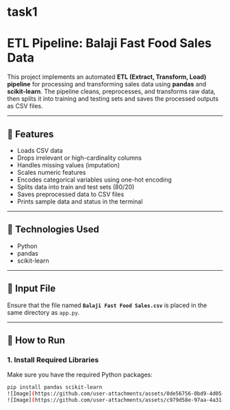 # task1
# ETL Pipeline: Balaji Fast Food Sales Data

This project implements an automated **ETL (Extract, Transform, Load) pipeline** for processing and transforming sales data using **pandas** and **scikit-learn**. The pipeline cleans, preprocesses, and transforms raw data, then splits it into training and testing sets and saves the processed outputs as CSV files.

---

## 🚀 Features

- Loads CSV data
- Drops irrelevant or high-cardinality columns
- Handles missing values (imputation)
- Scales numeric features
- Encodes categorical variables using one-hot encoding
- Splits data into train and test sets (80/20)
- Saves preprocessed data to CSV files
- Prints sample data and status in the terminal

---

## 🧠 Technologies Used

- Python
- pandas
- scikit-learn

---

## 📁 Input File

Ensure that the file named **`Balaji Fast Food Sales.csv`** is placed in the same directory as `app.py`.

---

## 📜 How to Run

### 1. Install Required Libraries

Make sure you have the required Python packages:

```bash
pip install pandas scikit-learn
![Image](https://github.com/user-attachments/assets/0de56756-0bd9-4d05-8fa5-36f8ade5749f)
![Image](https://github.com/user-attachments/assets/c979d58e-97aa-4a31-9d28-18c3f3054994)
